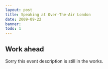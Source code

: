 ```yaml
---
layout: post
title: Speaking at Over-The-Air London
date: 2009-09-22
banner: 
todo: 1
---
```



## Work ahead

Sorry this event description is still in the works.

<!--
http://www.pavingways.com/speaking-at-over-the-air-london-sept-25-26_920.html
-->
